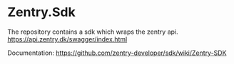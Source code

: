 # Zentry.Sdk

The repository contains a sdk which wraps the zentry api. https://api.zentry.dk/swagger/index.html

Documentation: https://github.com/zentry-developer/sdk/wiki/Zentry-SDK
